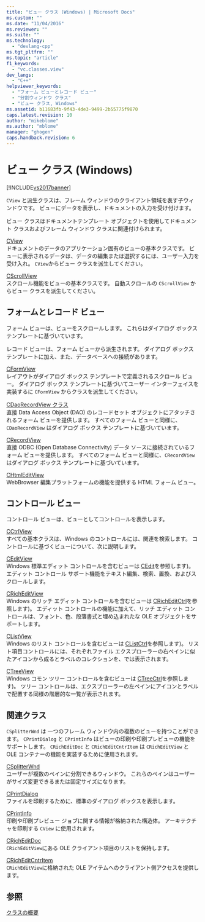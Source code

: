```yaml
---
title: "ビュー クラス (Windows) | Microsoft Docs"
ms.custom: ""
ms.date: "11/04/2016"
ms.reviewer: ""
ms.suite: ""
ms.technology: 
  - "devlang-cpp"
ms.tgt_pltfrm: ""
ms.topic: "article"
f1_keywords: 
  - "vc.classes.view"
dev_langs: 
  - "C++"
helpviewer_keywords: 
  - "フォーム ビューとレコード ビュー"
  - "分割ウィンドウ クラス"
  - "ビュー クラス, Windows"
ms.assetid: b11683fb-9f43-4de3-9499-2b55775f9870
caps.latest.revision: 10
author: "mikeblome"
ms.author: "mblome"
manager: "ghogen"
caps.handback.revision: 6
---
```

# ビュー クラス (Windows)
[!INCLUDE[vs2017banner](../assembler/inline/includes/vs2017banner.md)]

`CView` と派生クラスは、フレーム ウィンドウのクライアント領域を表す子ウィンドウです。  ビューにデータを表示し、ドキュメントの入力を受け付けます。  
  
 ビュー クラスはドキュメントテンプレート オブジェクトを使用してドキュメント クラスおよびフレーム ウィンドウ クラスに関連付けられます。  
  
 [CView](../Topic/CView%20Class.md)  
 ドキュメントのデータのアプリケーション固有のビューの基本クラスです。  ビューに表示されるデータは、データの編集または選択するには、ユーザー入力を受け入れ。  `CView`からビュー クラスを派生してください。  
  
 [CScrollView](../mfc/reference/cscrollview-class.md)  
 スクロール機能をビューの基本クラスです。  自動スクロールの `CScrollView` からビュー クラスを派生してください。  
  
## フォームとレコード ビュー  
 フォーム ビューは、ビューをスクロールします。  これらはダイアログ ボックス テンプレートに基づいています。  
  
 レコード ビューは、フォーム ビューから派生されます。  ダイアログ ボックス テンプレートに加え、また、データベースへの接続があります。  
  
 [CFormView](../mfc/reference/cformview-class.md)  
 レイアウトがダイアログ ボックス テンプレートで定義されるスクロール ビュー。  ダイアログ ボックス テンプレートに基づいてユーザー インターフェイスを実装するに `CFormView` からクラスを派生してください。  
  
 [CDaoRecordView クラス](../mfc/reference/cdaorecordview-class.md)  
 直接 Data Access Object \(DAO\) のレコードセット オブジェクトにアタッチされるフォーム ビューを提供します。  すべてのフォーム ビューと同様に、`CDaoRecordView` はダイアログ ボックス テンプレートに基づいています。  
  
 [CRecordView](../mfc/reference/crecordview-class.md)  
 直接 ODBC \(Open Database Connectivity\) データ ソースに接続されているフォーム ビューを提供します。  すべてのフォーム ビューと同様に、`CRecordView` はダイアログ ボックス テンプレートに基づいています。  
  
 [CHtmlEditView](../mfc/reference/chtmleditview-class.md)  
 WebBrowser 編集プラットフォームの機能を提供する HTML フォーム ビュー。  
  
## コントロール ビュー  
 コントロール ビューは、ビューとしてコントロールを表示します。  
  
 [CCtrlView](../mfc/reference/cctrlview-class.md)  
 すべての基本クラスは、Windows のコントロールには、関連を検索します。  コントロールに基づくビューについて、次に説明します。  
  
 [CEditView](../Topic/CEditView%20Class.md)  
 Windows 標準エディット コントロールを含むビューは [CEdit](../Topic/CEdit%20Class.md)を参照します\)。  エディット コントロール サポート機能をテキスト編集、検索、置換、およびスクロールします。  
  
 [CRichEditView](../mfc/reference/cricheditview-class.md)  
 Windows のリッチ エディット コントロールを含むビューは [CRichEditCtrl](../Topic/CRichEditCtrl%20Class.md)を参照します\)。  エディット コントロールの機能に加えて、リッチ エディット コントロールは、フォント、色、段落書式と埋め込まれたな OLE オブジェクトをサポートします。  
  
 [CListView](../mfc/reference/clistview-class.md)  
 Windows のリスト コントロールを含むビューは [CListCtrl](../Topic/CListCtrl%20Class.md)を参照します\)。  リスト項目コントロールには、それぞれファイル エクスプローラーの右ペインに似たアイコンから成るとラベルのコレクションを、では表示されます。  
  
 [CTreeView](../mfc/reference/ctreeview-class.md)  
 Windows コモン ツリー コントロールを含むビューは [CTreeCtrl](../mfc/reference/ctreectrl-class.md)を参照します\)。  ツリー コントロールは、エクスプローラーの左ペインにアイコンとラベルで配置する同様の階層的な一覧が表示されます。  
  
## 関連クラス  
 `CSplitterWnd` は 一つのフレーム ウィンドウ内の複数のビューを持つことができます。  `CPrintDialog` と `CPrintInfo` はビューの印刷や印刷プレビューの機能をサポートします。  `CRichEditDoc` と `CRichEditCntrItem` は `CRichEditView` と OLE コンテナーの機能を実装するために使用されます。  
  
 [CSplitterWnd](../mfc/reference/csplitterwnd-class.md)  
 ユーザーが複数のペインに分割できるウィンドウ。  これらのペインはユーザーがサイズ変更できるまたは固定サイズになります。  
  
 [CPrintDialog](../Topic/CPrintDialog%20Class.md)  
 ファイルを印刷するために、標準のダイアログ ボックスを表示します。  
  
 [CPrintInfo](../mfc/reference/cprintinfo-structure.md)  
 印刷や印刷プレビュー ジョブに関する情報が格納された構造体。  アーキテクチャを印刷する `CView` に使用されます。  
  
 [CRichEditDoc](../mfc/reference/cricheditdoc-class.md)  
 `CRichEditView`にある OLE クライアント項目のリストを保持します。  
  
 [CRichEditCntrItem](../mfc/reference/cricheditcntritem-class.md)  
 `CRichEditView`に格納された OLE アイテムへのクライアント側アクセスを提供します。  
  
## 参照  
 [クラスの概要](../mfc/class-library-overview.md)